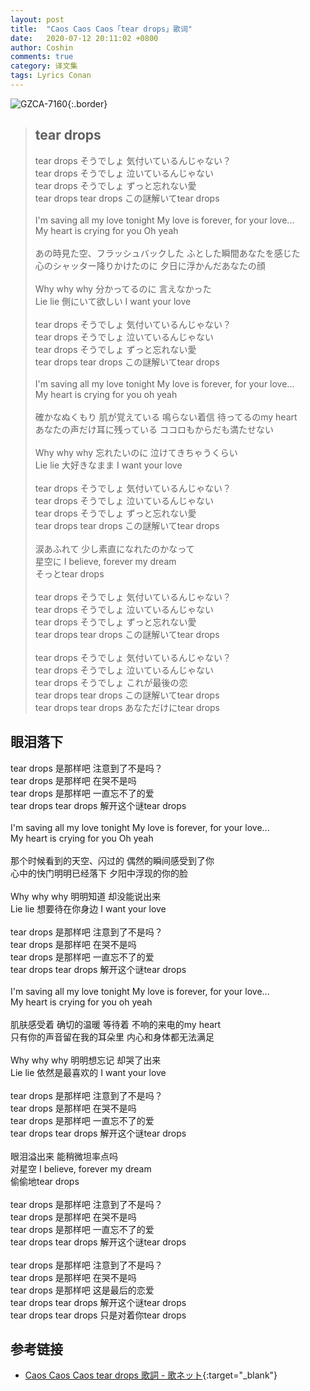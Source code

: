 ```yaml
---
layout: post
title:  "Caos Caos Caos「tear drops」歌词"
date:   2020-07-12 20:11:02 +0800
author: Coshin
comments: true
category: 译文集
tags: Lyrics Conan
---
```

![GZCA-7160](https://is1-ssl.mzstatic.com/image/thumb/Music/v4/07/05/a5/0705a58a-eda4-d5e3-51dd-7fc17df9f10c/source/600x600bb.jpg){:.border}

<blockquote class="original">
  <h2>tear drops</h2>
  <p>
    tear drops そうでしょ 気付いているんじゃない？<br>
    tear drops そうでしょ 泣いているんじゃない<br>
    tear drops そうでしょ ずっと忘れない愛<br>
    tear drops tear drops この謎解いてtear drops<br>
    <br>
    I'm saving all my love tonight My love is forever, for your love...<br>
    My heart is crying for you Oh yeah<br>
    <br>
    あの時見た空、フラッシュバックした ふとした瞬間あなたを感じた<br>
    心のシャッター降りかけたのに 夕日に浮かんだあなたの顔<br>
    <br>
    Why why why 分かってるのに 言えなかった<br>
    Lie lie 側にいて欲しい I want your love<br>
    <br>
    tear drops そうでしょ 気付いているんじゃない？<br>
    tear drops そうでしょ 泣いているんじゃない<br>
    tear drops そうでしょ ずっと忘れない愛<br>
    tear drops tear drops この謎解いてtear drops<br>
    <br>
    I'm saving all my love tonight My love is forever, for your love...<br>
    My heart is crying for you oh yeah<br>
    <br>
    確かなぬくもり 肌が覚えている 鳴らない着信 待ってるのmy heart<br>
    あなたの声だけ耳に残っている ココロもからだも満たせない<br>
    <br>
    Why why why 忘れたいのに 泣けてきちゃうくらい<br>
    Lie lie 大好きなまま I want your love<br>
    <br>
    tear drops そうでしょ 気付いているんじゃない？<br>
    tear drops そうでしょ 泣いているんじゃない<br>
    tear drops そうでしょ ずっと忘れない愛<br>
    tear drops tear drops この謎解いてtear drops<br>
    <br>
    涙あふれて 少し素直になれたのかなって<br>
    星空に I believe, forever my dream<br>
    そっとtear drops<br>
    <br>
    tear drops そうでしょ 気付いているんじゃない？<br>
    tear drops そうでしょ 泣いているんじゃない<br>
    tear drops そうでしょ ずっと忘れない愛<br>
    tear drops tear drops この謎解いてtear drops<br>
    <br>
    tear drops そうでしょ 気付いているんじゃない？<br>
    tear drops そうでしょ 泣いているんじゃない<br>
    tear drops そうでしょ これが最後の恋<br>
    tear drops tear drops この謎解いてtear drops<br>
    tear drops tear drops あなただけにtear drops
  </p>
</blockquote>

<div class="translation">
  <h2>眼泪落下</h2>
  <p>
    tear drops 是那样吧 注意到了不是吗？<br>
    tear drops 是那样吧 在哭不是吗<br>
    tear drops 是那样吧 一直忘不了的爱<br>
    tear drops tear drops 解开这个谜tear drops<br>
    <br>
    I'm saving all my love tonight My love is forever, for your love...<br>
    My heart is crying for you Oh yeah<br>
    <br>
    那个时候看到的天空、闪过的 偶然的瞬间感受到了你<br>
    心中的快门明明已经落下 夕阳中浮现的你的脸<br>
    <br>
    Why why why 明明知道 却没能说出来<br>
    Lie lie 想要待在你身边 I want your love<br>
    <br>
    tear drops 是那样吧 注意到了不是吗？<br>
    tear drops 是那样吧 在哭不是吗<br>
    tear drops 是那样吧 一直忘不了的爱<br>
    tear drops tear drops 解开这个谜tear drops<br>
    <br>
    I'm saving all my love tonight My love is forever, for your love...<br>
    My heart is crying for you oh yeah<br>
    <br>
    肌肤感受着 确切的温暖 等待着 不响的来电的my heart<br>
    只有你的声音留在我的耳朵里 内心和身体都无法满足<br>
    <br>
    Why why why 明明想忘记 却哭了出来<br>
    Lie lie 依然是最喜欢的 I want your love<br>
    <br>
    tear drops 是那样吧 注意到了不是吗？<br>
    tear drops 是那样吧 在哭不是吗<br>
    tear drops 是那样吧 一直忘不了的爱<br>
    tear drops tear drops 解开这个谜tear drops<br>
    <br>
    眼泪溢出来 能稍微坦率点吗<br>
    对星空 I believe, forever my dream<br>
    偷偷地tear drops<br>
    <br>
    tear drops 是那样吧 注意到了不是吗？<br>
    tear drops 是那样吧 在哭不是吗<br>
    tear drops 是那样吧 一直忘不了的爱<br>
    tear drops tear drops 解开这个谜tear drops<br>
    <br>
    tear drops 是那样吧 注意到了不是吗？<br>
    tear drops 是那样吧 在哭不是吗<br>
    tear drops 是那样吧 这是最后的恋爱<br>
    tear drops tear drops 解开这个谜tear drops<br>
    tear drops tear drops 只是对着你tear drops
  </p>
</div>

## 参考链接

* [Caos Caos Caos tear drops 歌詞 - 歌ネット](https://www.uta-net.com/song/109219/){:target="_blank"}
